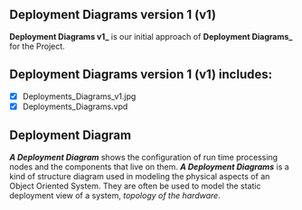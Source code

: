 ## Deployment Diagrams version 1 (v1)
**Deployment Diagrams v1_** is our initial approach of **Deployment Diagrams_** for the Project.

## Deployment Diagrams version 1 (v1) includes:
- [x] Deployments_Diagrams_v1.jpg
- [x] Deployments_Diagrams.vpd

## Deployment Diagram
**_A Deployment Diagram_** shows the configuration of run time processing nodes and the components that live on them.
**_A Deployment Diagrams_** is a kind of structure diagram used in modeling the physical aspects of an Object Oriented System. 
They are often be used to model the static deployment view of a system, _topology of the hardware_.

